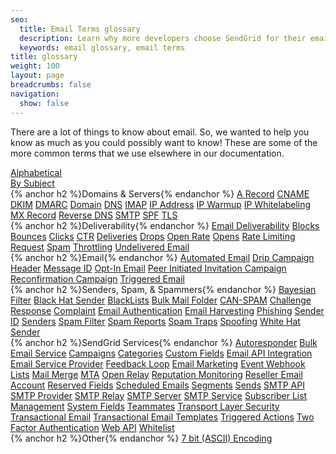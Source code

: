 ```yaml
---
seo:
  title: Email Terms glossary
  description: Learn why more developers choose SendGrid for their email deliverability service to send transactional emails triggered by web apps. Get started for free
  keywords: email glossary, email terms
title: glossary
weight: 100
layout: page
breadcrumbs: false
navigation:
  show: false
---
```

There are a lot of things to know about email. So, we wanted to help you know as much as you could possibly want to know! These are some of the more common terms that we use elsewhere in our documentation.

<div class="glossary-toggle">
    <div><a href="{{root_url}}/glossary/index.html">Alphabetical</a></div>
    <div class="active"><a href="{{root_url}}/glossary/subjects.html">By Subject</a></div>
</div>

<div class="row">
    <div class="col-md-4 glossary-section">
        {% anchor h2 %}Domains & Servers{% endanchor %}
        <a href="{{root_url}}/glossary/a_record.html">A Record</a>
        <a href="{{root_url}}/glossary/cname.html">CNAME</a>
        <a href="{{root_url}}/glossary/dkim.html">DKIM</a>
        <a href="{{root_url}}/glossary/dmarc.html">DMARC</a>
        <a href="{{root_url}}/glossary/domain.html">Domain</a>
        <a href="{{root_url}}/glossary/dns.html">DNS</a>
        <a href="{{root_url}}/glossary/imap.html">IMAP</a>
        <a href="{{root_url}}/glossary/ip-address.html">IP Address</a>
        <a href="{{root_url}}/glossary/ip-warmup.html">IP Warmup</a>
        <a href="{{root_url}}/glossary/ip-whitelabeling.html">IP Whitelabeling</a>
        <a href="{{root_url}}/glossary/mx-record.html">MX Record</a>
        <a href="{{root_url}}/glossary/reverse_dns.html">Reverse DNS</a>
        <a href="{{root_url}}/glossary/smtp.html">SMTP</a>
        <a href="{{root_url}}/glossary/spf.html">SPF</a>
        <a href="{{root_url}}/glossary/tls.html">TLS</a>
    </div>
    <div class="col-md-4 glossary-section">
        {% anchor h2 %}Deliverability{% endanchor %}
    <a href="{{root_url}}/glossary/email-deliverability.html">Email Deliverability</a>
        <a href="{{root_url}}/glossary/blocks.html">Blocks</a>
        <a href="{{root_url}}/glossary/bounces.html">Bounces</a>
        <a href="{{root_url}}/glossary/clicks.html">Clicks</a>
        <a href="{{root_url}}/glossary/ctr.html">CTR</a>
        <a href="{{root_url}}/glossary/deliveries.html">Deliveries</a>
        <a href="{{root_url}}/glossary/drops.html">Drops</a>
        <a href="{{root_url}}/glossary/open-rate.html">Open Rate</a>
        <a href="{{root_url}}/glossary/opens.html">Opens</a>
        <a href="{{root_url}}/glossary/rate-limiting.html">Rate Limiting</a>
        <a href="{{root_url}}/glossary/request.html">Request</a>
        <a href="{{root_url}}/glossary/spam.html">Spam</a>
        <a href="{{root_url}}/glossary/throttling.html">Throttling</a>
        <a href="{{root_url}}/glossary/undelivered-email.html">Undelivered Email</a>
    </div>
    <div class="col-md-4 glossary-section">
        {% anchor h2 %}Email{% endanchor %}
        <a href="{{root_url}}/glossary/automated-email.html">Automated Email</a>
        <a href="{{root_url}}/glossary/drip-campaign.html">Drip Campaign</a>
        <a href="{{root_url}}/glossary/header.html">Header</a>
        <a href="{{root_url}}/glossary/message-id.html">Message ID</a>
        <a href="{{root_url}}/glossary/opt-in-email.html">Opt-In Email</a>
        <a href="{{root_url}}/glossary/peer-invitations.html">Peer Initiated Invitation Campaign</a>
        <a href="{{root_url}}/glossary/reconfirmation.html">Reconfirmation Campaign</a>
        <a href="{{root_url}}/glossary/triggered-email.html">Triggered Email</a>
    </div>
</div>
<div class="row">
    <div class="col-md-4 glossary-section">
        {% anchor h2 %}Senders, Spam, & Spammers{% endanchor %}
        <a href="{{root_url}}/glossary/bayesian-filter.html">Bayesian Filter</a>
        <a href="{{root_url}}/glossary/black-hat-sender.html">Black Hat Sender</a>
        <a href="{{root_url}}/glossary/blacklists.html">BlackLists</a>
        <a href="{{root_url}}/glossary/bulk-mail-folder.html">Bulk Mail Folder</a>
        <a href="{{root_url}}/glossary/can-spam.html">CAN-SPAM</a>
        <a href="{{root_url}}/glossary/challenge_response.html">Challenge Response</a>
        <a href="{{root_url}}/glossary/complaint.html">Complaint</a>
        <a href="{{root_url}}/glossary/email-authentication.html">Email Authentication</a>
        <a href="{{root_url}}/glossary/email-harvesting.html">Email Harvesting</a>
        <a href="{{root_url}}/glossary/phishing.html">Phishing</a>
        <a href="{{root_url}}/glossary/sender-id.html">Sender ID</a>
        <a href="{{root_url}}/glossary/senders.html">Senders</a>
        <a href="{{root_url}}/glossary/spam-filter.html">Spam Filter</a>
        <a href="{{root_url}}/glossary/spam-reports.html">Spam Reports</a>
        <a href="{{root_url}}/glossary/spam-traps.html">Spam Traps</a>
        <a href="{{root_url}}/glossary/spoofing.html">Spoofing</a>
        <a href="{{root_url}}/glossary/white-hat-sender.html">White Hat Sender</a>
    </div>
    <div class="col-md-4 glossary-section">
        {% anchor h2 %}SendGrid Services{% endanchor %}
        <a href="{{root_url}}/glossary/autoresponder.html">Autoresponder</a>
        <a href="{{root_url}}/glossary/bulk-email-service.html">Bulk Email Service</a>
        <a href="{{root_url}}/glossary/campaigns.html">Campaigns</a>
        <a href="{{root_url}}/glossary/categories.html">Categories</a>
        <a href="{{root_url}}/glossary/custom-fields.html">Custom Fields</a>
        <a href="{{root_url}}/glossary/email-api-integration.html">Email API Integration</a>
        <a href="{{root_url}}/glossary/email-service-provider.html">Email Service Provider</a>
        <a href="{{root_url}}/glossary/feedback-loop.html">Feedback Loop</a>
        <a href="{{root_url}}/glossary/email-marketing.html">Email Marketing</a>
        <a href="{{root_url}}/glossary/event_webhook.html">Event Webhook</a>
        <a href="{{root_url}}/glossary/lists.html">Lists</a>
        <a href="{{root_url}}/glossary/mail_merge.html">Mail Merge</a>
        <a href="{{root_url}}/glossary/mta.html">MTA</a>
        <a href="{{root_url}}/glossary/openrelay.html">Open Relay</a>
        <a href="{{root_url}}/glossary/reputation_monitoring.html">Reputation Monitoring</a>
        <a href="{{root_url}}/glossary/reseller_email_account.html">Reseller Email Account</a>
        <a href="{{root_url}}/glossary/reserved_fields.html">Reserved Fields</a>
        <a href="{{root_url}}/glossary/scheduled_emails.html">Scheduled Emails</a>
        <a href="{{root_url}}/glossary/segments.html">Segments</a>
        <a href="{{root_url}}/glossary/sends.html">Sends</a>
        <a href="{{root_url}}/glossary/smtp_api.html">SMTP API</a>
        <a href="{{root_url}}/glossary/smtp_provider.html">SMTP Provider</a>
        <a href="{{root_url}}/glossary/smtp_relay.html">SMTP Relay</a>
        <a href="{{root_url}}/glossary/smtp_server.html">SMTP Server</a>
        <a href="{{root_url}}/glossary/smtp_service.html">SMTP Service</a>
        <a href="{{root_url}}/glossary/subscriber_list_management.html">Subscriber List Management</a>
        <a href="{{root_url}}/glossary/system_fields.html">System Fields</a>
        <a href="{{root_url}}/glossary/teammates.html">Teammates</a>
        <a href="{{root_url}}/glossary/tls.html">Transport Layer Security</a>
        <a href="{{root_url}}/glossary/transactional_email.html">Transactional Email</a>
        <a href="{{root_url}}/glossary/transactional_email_templates.html">Transactional Email Templates</a>
        <a href="{{root_url}}/glossary/triggered_actions.html">Triggered Actions</a>
        <a href="{{root_url}}/glossary/two_factor_authentication.html">Two Factor Authentication</a>
        <a href="{{root_url}}/glossary/web_api.html">Web API</a>
        <a href="{{root_url}}/glossary/whitelist.html">Whitelist</a>
    </div>
    <div class="col-md-4 glossary-section">
        {% anchor h2 %}Other{% endanchor %}
        <a href="{{root_url}}/glossary/7_bit_encoding.html">7 bit (ASCII) Encoding</a>
    </div>
</div>
